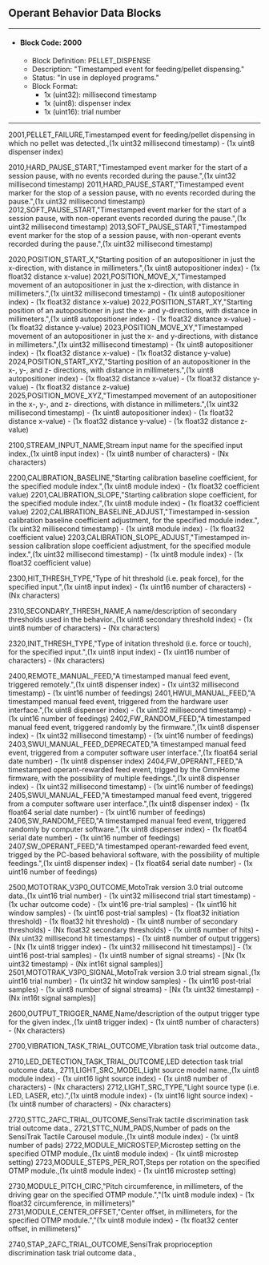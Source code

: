## Operant Behavior Data Blocks

---

* #### Block Code: 2000
  * Block Definition: PELLET_DISPENSE
  * Description: "Timestamped event for feeding/pellet dispensing."
  * Status: "In use in deployed programs."
  * Block Format:
    * 1x (uint32): millisecond timestamp
    * 1x (uint8): dispenser index
    * 1x (uint16): trial number

---
2001,PELLET_FAILURE,Timestamped event for feeding/pellet dispensing in which no pellet was detected.,(1x uint32 millisecond timestamp) - (1x uint8 dispenser index)

2010,HARD_PAUSE_START,"Timestamped event marker for the start of a session pause, with no events recorded during the pause.",(1x uint32 millisecond timestamp)
2011,HARD_PAUSE_START,"Timestamped event marker for the stop of a session pause, with no events recorded during the pause.",(1x uint32 millisecond timestamp)
2012,SOFT_PAUSE_START,"Timestamped event marker for the start of a session pause, with non-operant events recorded during the pause.",(1x uint32 millisecond timestamp)
2013,SOFT_PAUSE_START,"Timestamped event marker for the stop of a session pause, with non-operant events recorded during the pause.",(1x uint32 millisecond timestamp)

2020,POSITION_START_X,"Starting position of an autopositioner in just the x-direction, with distance in millimeters.",(1x uint8 autopositioner index) - (1x float32 distance x-value)
2021,POSITION_MOVE_X,"Timestamped movement of an autopositioner in just the x-direction, with distance in millimeters.",(1x uint32 millisecond timestamp) - (1x uint8 autopositioner index) - (1x float32 distance x-value)
2022,POSITION_START_XY,"Starting position of an autopositioner in just the x- and y-directions, with distance in millimeters.",(1x uint8 autopositioner index) - (1x float32 distance x-value) - (1x float32 distance y-value)
2023,POSITION_MOVE_XY,"Timestamped movement of an autopositioner in just the x- and y-directions, with distance in millimeters.",(1x uint32 millisecond timestamp) - (1x uint8 autopositioner index) - (1x float32 distance x-value) - (1x float32 distance y-value)
2024,POSITION_START_XYZ,"Starting position of an autopositioner in the x-, y-, and z- directions, with distance in millimeters.",(1x uint8 autopositioner index) - (1x float32 distance x-value) - (1x float32 distance y-value) - (1x float32 distance z-value)
2025,POSITION_MOVE_XYZ,"Timestamped movement of an autopositioner in the x-, y-, and z- directions, with distance in millimeters.",(1x uint32 millisecond timestamp) - (1x uint8 autopositioner index) - (1x float32 distance x-value) - (1x float32 distance y-value) - (1x float32 distance z-value)

2100,STREAM_INPUT_NAME,Stream input name for the specified input index.,(1x uint8 input index) - (1x uint8 number of characters) - (Nx characters)

2200,CALIBRATION_BASELINE,"Starting calibration baseline coefficient, for the specified module index.",(1x uint8 module index) - (1x float32 coefficient value)
2201,CALIBRATION_SLOPE,"Starting calibration slope coefficient, for the specified module index.",(1x uint8 module index) - (1x float32 coefficient value)
2202,CALIBRATION_BASELINE_ADJUST,"Timestamped in-session calibration baseline coefficient adjustment, for the specified module index.",(1x uint32 millisecond timestamp) - (1x uint8 module index) - (1x float32 coefficient value)
2203,CALIBRATION_SLOPE_ADJUST,"Timestamped in-session calibration slope coefficient adjustment, for the specified module index.",(1x uint32 millisecond timestamp) - (1x uint8 module index) - (1x float32 coefficient value)

2300,HIT_THRESH_TYPE,"Type of hit threshold (i.e. peak force), for the specified input.",(1x uint8 input index) - (1x uint16 number of characters) - (Nx characters)

2310,SECONDARY_THRESH_NAME,A name/description of secondary thresholds used in the behavior.,(1x uint8 secondary threshold index) - (1x uint8 number of characters) - (Nx characters)

2320,INIT_THRESH_TYPE,"Type of initation threshold (i.e. force or touch), for the specified input.",(1x uint8 input index) - (1x uint16 number of characters) - (Nx characters)

2400,REMOTE_MANUAL_FEED,"A timestamped manual feed event, triggered remotely.",(1x uint8 dispenser index) - (1x uint32 millisecond timestamp) - (1x uint16 number of feedings)
2401,HWUI_MANUAL_FEED,"A timestamped manual feed event, triggered from the hardware user interface.",(1x uint8 dispenser index) - (1x uint32 millisecond timestamp) - (1x uint16 number of feedings)
2402,FW_RANDOM_FEED,"A timestamped manual feed event, triggered randomly by the firmware.",(1x uint8 dispenser index) - (1x uint32 millisecond timestamp) - (1x uint16 number of feedings)
2403,SWUI_MANUAL_FEED_DEPRECATED,"A timestamped manual feed event, triggered from a computer software user interface.",(1x float64 serial date number) - (1x uint8 dispenser index)
2404,FW_OPERANT_FEED,"A timestamped operant-rewarded feed event, trigged by the OmniHome firmware, with the possibility of multiple feedings.",(1x uint8 dispenser index) - (1x uint32 millisecond timestamp) - (1x uint16 number of feedings)
2405,SWUI_MANUAL_FEED,"A timestamped manual feed event, triggered from a computer software user interface.",(1x uint8 dispenser index) - (1x float64 serial date number) - (1x uint16 number of feedings)
2406,SW_RANDOM_FEED,"A timestamped manual feed event, triggered randomly by computer software.",(1x uint8 dispenser index) - (1x float64 serial date number) - (1x uint16 number of feedings)
2407,SW_OPERANT_FEED,"A timestamped operant-rewarded feed event, trigged by the PC-based behavioral software, with the possibility of multiple feedings.",(1x uint8 dispenser index) - (1x float64 serial date number) - (1x uint16 number of feedings)

2500,MOTOTRAK_V3P0_OUTCOME,MotoTrak version 3.0 trial outcome data.,(1x uint16 trial number) - (1x uint32 millisecond trial start timestamp) - (1x uchar outcome code) - (1x uint16 pre-trial samples) - (1x uint16 hit window samples) - (1x uint16 post-trial samples) - (1x float32 initiation threshold) - (1x float32 hit threshold) - (1x uint8 number of secondary thresholds) - (Nx float32 secondary thresholds) - (1x uint8 number of hits) - (Nx uint32 millisecond hit timestamps) - (1x uint8 number of output triggers) - [Nx (1x uint8 trigger index) - (1x uint32 millisecond hit timestamps)] - (1x uint16 post-trial samples) - (1x uint8 number of signal streams) - [Nx (1x uint32 timestamp) - (Nx int16t signal samples)]
2501,MOTOTRAK_V3P0_SIGNAL,MotoTrak version 3.0 trial stream signal.,(1x uint16 trial number) - (1x uint32 hit window samples) - (1x uint16 post-trial samples) - (1x uint8 number of signal streams) - [Nx (1x uint32 timestamp) - (Nx int16t signal samples)]

2600,OUTPUT_TRIGGER_NAME,Name/description of the output trigger type for the given index.,(1x uint8 trigger index) - (1x uint8 number of characters) - (Nx characters)

2700,VIBRATION_TASK_TRIAL_OUTCOME,Vibration task trial outcome data.,

2710,LED_DETECTION_TASK_TRIAL_OUTCOME,LED detection task trial outcome data.,
2711,LIGHT_SRC_MODEL,Light source model name.,(1x uint8 module index) - (1x uint16 light source index) - (1x uint8 number of characters) - (Nx characters)
2712,LIGHT_SRC_TYPE,"Light source type (i.e. LED, LASER, etc).",(1x uint8 module index) - (1x uint16 light source index) - (1x uint8 number of characters) - (Nx characters)

2720,STTC_2AFC_TRIAL_OUTCOME,SensiTrak tactile discrimination task trial outcome data.,
2721,STTC_NUM_PADS,Number of pads on the SensiTrak Tactile Carousel module.,(1x uint8 module index) - (1x uint8 number of pads)
2722,MODULE_MICROSTEP,Microstep setting on the specified OTMP module.,(1x uint8 module index) - (1x uint8 microstep setting)
2723,MODULE_STEPS_PER_ROT,Steps per rotation on the specified OTMP module.,(1x uint8 module index) - (1x uint16 microstep setting)

2730,MODULE_PITCH_CIRC,"Pitch circumference, in millimeters, of the driving gear on the specified OTMP module.","(1x uint8 module index) - (1x float32 circumference, in millimeters)"
2731,MODULE_CENTER_OFFSET,"Center offset, in millimeters, for the specified OTMP module.","(1x uint8 module index) - (1x float32 center offset, in millimeters)"

2740,STAP_2AFC_TRIAL_OUTCOME,SensiTrak proprioception discrimination task trial outcome data.,
